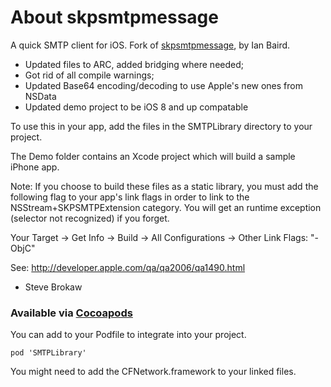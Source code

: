 # About skpsmtpmessage

A quick SMTP client for iOS. Fork of [skpsmtpmessage](https://github.com/phuongnq/SKPSMTP), by Ian Baird.
- Updated files to ARC, added bridging where needed;
- Got rid of all compile warnings;
- Updated Base64 encoding/decoding to use Apple's new ones from NSData
- Updated demo project to be iOS 8 and up compatable

To use this in your app, add the files in the SMTPLibrary directory to your project.

The Demo folder contains an Xcode project which will build a sample iPhone app.

Note: If you choose to build these files as a static library, you must add the following flag to your app's link flags in order to link to the NSStream+SKPSMTPExtension category. You will get an runtime exception (selector not recognized) if you forget. 
   
   Your Target -> Get Info -> Build -> All Configurations -> Other Link Flags: "-ObjC"
   
   See: http://developer.apple.com/qa/qa2006/qa1490.html

- Steve Brokaw

### Available via [Cocoapods](http://cocoapods.org/)

You can add to your Podfile to integrate into your project. 

    pod 'SMTPLibrary'

You might need to add the CFNetwork.framework to your linked files. 


